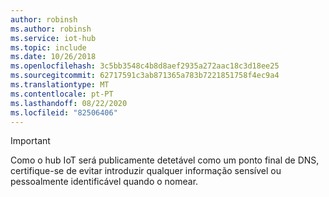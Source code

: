 ```yaml
---
author: robinsh
ms.author: robinsh
ms.service: iot-hub
ms.topic: include
ms.date: 10/26/2018
ms.openlocfilehash: 3c5bb3548c4b8d8aef2935a272aac18c3d18ee25
ms.sourcegitcommit: 62717591c3ab871365a783b7221851758f4ec9a4
ms.translationtype: MT
ms.contentlocale: pt-PT
ms.lasthandoff: 08/22/2020
ms.locfileid: "82506406"
---
```

> [!IMPORTANT]
> Como o hub IoT será publicamente detetável como um ponto final de DNS, certifique-se de evitar introduzir qualquer informação sensível ou pessoalmente identificável quando o nomear.
>
